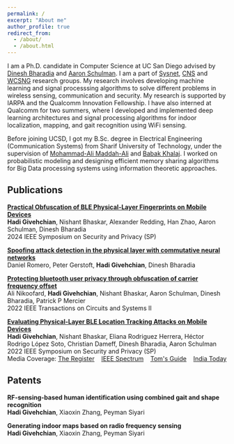 ```yaml
---
permalink: /
excerpt: "About me"
author_profile: true
redirect_from: 
  - /about/
  - /about.html
---
```


I am a Ph.D. candidate in Computer Science at UC San Diego advised by [Dinesh Bharadia](https://www.google.com/url?q=http%3A%2F%2Fweb.eng.ucsd.edu%2F~dineshb%2F&sa=D) and [Aaron Schulman](https://www.google.com/url?q=http%3A%2F%2Fcseweb.ucsd.edu%2F~schulman%2F&sa=D). I am a part of [Sysnet](https://www.google.com/url?q=http%3A%2F%2Fwww.sysnet.ucsd.edu%2Fsysnet%2F&sa=D), [CNS](https://www.google.com/url?q=https%3A%2F%2Fcns.ucsd.edu&sa=D) and [WCSNG](https://www.google.com/url?q=http%3A%2F%2Fwcsng.ucsd.edu%2Findex.html&sa=D) research groups. My research involves developing machine learning and signal processsing algorithms to solve different problems in wireless sensing, communication and security. My research is supported by IARPA and the Qualcomm Innovation Fellowship. I have also interned at Qualcomm for two summers, where I developed and implemented deep learning architectures and signal processing algorithms for indoor localization, mapping, and gait recognition using WiFi sensing.
<br>

Before joining UCSD, I got my B.Sc. degree in Electrical Engineering (Communication Systems) from Sharif University of Technology, under the supervision of [Mohammad-Ali Maddah-Ali](https://scholar.google.com/citations?user=CFIJZwoAAAAJ&hl=en) and [Babak Khalaj](https://www.google.com/url?q=http%3A%2F%2Fsharif.edu%2F~khalaj%2F&sa=D). I worked on probabilistic modeling and designing efficient memory sharing algorithms for Big Data processing systems using information theoretic approaches.

## Publications

[**Practical Obfuscation of BLE Physical-Layer Fingerprints on Mobile Devices**](http://HadiGivehchian.github.io/files/oakland24_phyobfuscation.pdf) </br>
**Hadi Givehchian**, Nishant Bhaskar, Alexander Redding, Han Zhao, Aaron Schulman, Dinesh Bharadia </br>
2024 IEEE Symposium on Security and Privacy (SP)

[**Spoofing attack detection in the physical layer with commutative neural networks**](https://arxiv.org/pdf/2211.04269.pdf) </br>
Daniel Romero, Peter Gerstoft, **Hadi Givehchian**, Dinesh Bharadia

[**Protecting bluetooth user privacy through obfuscation of carrier frequency offset**](https://ieeexplore.ieee.org/abstract/document/9926141) </br>
Ali Nikoofard, **Hadi Givehchian**, Nishant Bhaskar, Aaron Schulman, Dinesh Bharadia, Patrick P Mercier </br>
2022 IEEE Transactions on Circuits and Systems II

[**Evaluating Physical-Layer BLE Location Tracking Attacks on Mobile Devices**](https://ieeexplore.ieee.org/abstract/document/9833758) </br>
**Hadi Givehchian**, Nishant Bhaskar, Eliana Rodriguez Herrera, Héctor Rodrigo López Soto, Christian Dameff, Dinesh Bharadia, Aaron Schulman </br>
2022 IEEE Symposium on Security and Privacy (SP) </br>
Media Coverage: [The Register](https://www.theregister.com/2021/10/22/bluetooth_tracking_device/) 
&nbsp;&nbsp;
[IEEE Spectrum](https://spectrum.ieee.org/bluetooth-security)
&nbsp;&nbsp;
[Tom's Guide](https://www.tomsguide.com/news/bluetooth-device-tracking)
&nbsp;&nbsp;
[India Today](https://www.indiatoday.in/technology/news/story/bluetooth-on-phone-can-reveal-the-location-of-a-user-a-new-study-finds-1874760-2021-11-09)


## Patents
**RF-sensing-based human identification using combined gait and shape recognition** </br>
**Hadi Givehchian**, Xiaoxin Zhang, Peyman Siyari

**Generating indoor maps based on radio frequency sensing** </br>
**Hadi Givehchian**, Xiaoxin Zhang, Peyman Siyari

<!---
## News

* July 2023: [IEEE S&P (Oakland) 2024 paper](http://HadiGivehchian.github.io/files/oakland24_phyobfuscation.pdf) accepted on Practical Obfuscation of BLE Physical-Layer Fingerprints on Mobile Devices.
* March 2023: Our team successfully passed phase 1 of [SCISRS](https://www.iarpa.gov/research-programs/scisrs) program. This was a year-long effort to build an end-to-end system to automatically detect and characterize RF anomalies in complex RF environments using machine learning and signal processing.
* Oct 2022: [TCAS-II paper](https://ieeexplore.ieee.org/abstract/document/9926141) accepted on Protecting bluetooth user privacy through obfuscation of carrier frequency offset.
* July 2021: [IEEE S&P (Oakland) 2022 paper](https://ieeexplore.ieee.org/abstract/document/9833758) accepted on Evaluating physical-layer ble location tracking attacks on mobile devices.
* June 2021: I am returning to Qualcomm for summer internship. I will work on human gait and shape recognition using Wi-Fi RF sensing and deep learning.
* May 2021: I received my master's degree.
* June 2020: I am joining Qualcomm for summer internship. I will work on indoor map generation using Wi-Fi RF sensing and deep learning.
* May 2019: We won the [Qualcomm Innovation Fellowship 2019](https://www.qualcomm.com/research/university-relations/innovation-fellowship/winners).
-->

